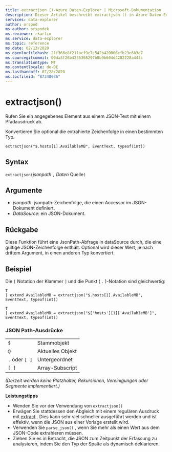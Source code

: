 ```yaml
---
title: extractjson ()-Azure Daten-Explorer | Microsoft-Dokumentation
description: Dieser Artikel beschreibt extractjson () in Azure Daten-Explorer.
services: data-explorer
author: orspod
ms.author: orspodek
ms.reviewer: rkarlin
ms.service: data-explorer
ms.topic: reference
ms.date: 02/13/2020
ms.openlocfilehash: 21f366e8f211acf9c7c542b420006cfb23e683e7
ms.sourcegitcommit: 09da3f26b4235368297b8b9b604d4282228a443c
ms.translationtype: MT
ms.contentlocale: de-DE
ms.lasthandoff: 07/28/2020
ms.locfileid: "87348036"
---
```

# <a name="extractjson"></a>extractjson()

Rufen Sie ein angegebenes Element aus einem JSON-Text mit einem Pfadausdruck ab. 

Konvertieren Sie optional die extrahierte Zeichenfolge in einen bestimmten Typ.

```kusto
extractjson("$.hosts[1].AvailableMB", EventText, typeof(int))
```

## <a name="syntax"></a>Syntax

`extractjson(`*jsonpath* `,` *Daten* Quelle`)` 

## <a name="arguments"></a>Argumente

* *jsonpath*: jsonpath-Zeichenfolge, die einen Accessor im JSON-Dokument definiert.
* *DataSource*: ein JSON-Dokument.

## <a name="returns"></a>Rückgabe

Diese Funktion führt eine JsonPath-Abfrage in dataSource durch, die eine gültige JSON-Zeichenfolge enthält. Optional wird dieser Wert, je nach drittem Argument, in einen anderen Typ konvertiert.

## <a name="example"></a>Beispiel

Die `[` Notation der Klammer `]` und die Punkt ( `.` )-Notation sind gleichwertig:

```kusto
T 
| extend AvailableMB = extractjson("$.hosts[1].AvailableMB", EventText, typeof(int)) 

T
| extend AvailableMD = extractjson("$['hosts'][1]['AvailableMB']", EventText, typeof(int)) 
```

### <a name="json-path-expressions"></a>JSON Path-Ausdrücke

|||
|---|---|
|`$`|Stammobjekt|
|`@`|Aktuelles Objekt|
|`.` oder `[ ]` | Untergeordnet|
|`[ ]`|Array-Subscript|

*(Derzeit werden keine Platzhalter, Rekursionen, Vereinigungen oder Segmente implementiert.)*


**Leistungstipps**

* Wenden Sie vor der Verwendung von `extractjson()`
* Erwägen Sie stattdessen den Abgleich mit einem regulären Ausdruck mit [extract](extractfunction.md) . Dies kann sehr viel schneller ausgeführt werden und ist effektiv, wenn die JSON aus einer Vorlage erstellt wird.
* Verwenden Sie `parse_json()` , wenn Sie mehr als einen Wert aus dem JSON-Code extrahieren müssen.
* Ziehen Sie es in Betracht, die JSON zum Zeitpunkt der Erfassung zu analysieren, indem Sie den Typ der Spalte als dynamisch deklarieren.